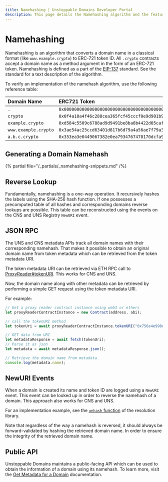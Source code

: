 ```yaml
---
title: Namehashing | Unstoppable Domains Developer Portal
description: This page details the Namehashing algorithm and the features of the ERC-721 token standard.
---
```


# Namehashing

Namehashing is an algorithm that converts a domain name in a classical format \(like `www.example.crypto`\) to ERC-721 token ID. All `.crypto` contracts accept a domain name as a method argument in the form of an ERC-721 token. Namehashing is defined as a part of the [EIP-137](https://github.com/ethereum/EIPs/blob/master/EIPS/eip-137.md#namehash-algorithm) standard. See the standard for a text description of the algorithm.

To verify an implementation of the namehash algorithm, use the following reference table:

| Domain Name | ERC721 Token |
| :--- | :--- |
| `.` | `0x0000000000000000000000000000000000000000000000000000000000000000` |
| `crypto` | `0x0f4a10a4f46c288cea365fcf45cccf0e9d901b945b9829ccdb54c10dc3cb7a6f` |
| `example.crypto` | `0xd584c5509c6788ad9d9491be8ba8b4422d05caf62674a98fbf8a9988eeadfb7e` |
| `www.example.crypto` | `0x3ae54ac25ccd63401d817b6d79a4a56ae7f79a332fe77a98fa0c9d10adf9b2a1` |
| `a.b.c.crypto` | `0x353ea3e0449067382e0ea7934767470170dcfa9c49b1be0fe708adc4b1f9cf13` |

## Generating a Domain Namehash

{% partial file="/_partials/_namehashing-snippets.md" /%}

## Reverse Lookup

Fundamentally, namehashing is a one-way operation. It recursively hashes the labels using the SHA-256 hash function. If one possesses a precomputed table of all hashes and corresponding domains reverse lookups are possible. This table can be reconstructed using the events on the CNS and UNS Registry `NewURI` event.

## JSON RPC

The UNS and CNS metadata APIs track all domain names with their corresponding namehash. That makes it possible to obtain an original domain name from token metadata which can be retrieved from the token metadata URI.

The token metadata URI can be retrieved via ETH RPC call to [ProxyReader\#tokenURI](https://github.com/unstoppabledomains/uns/blob/1ee37ef421bb9539b7254b9b0add5215c94282ec/contracts/ProxyReader.sol#L38). This works for CNS and UNS.

Now, the domain name along with other metadata can be retrieved by performing a simple GET request using the token metadata URI.

For example:

```javascript
// Get a proxy reader contract instance using web3 or ethers
let proxyReaderContractInstance = new Contract(address, abi);

// call the tokenURI method
let tokenUri = await proxyReaderContractInstance.tokenURI("0x756e4e998dbffd803c21d23b06cd855cdc7a4b57706c95964a37e24b47c10fc9");

// GET data from URI
let metadataResponse = await fetch(tokenUri);
// Parse it as json
let metadata = await metadataResponse.json();

// Retrieve the domain name from metadata
console.log(metadata.name);
```

## NewURI Events

When a domain is created its name and token ID are logged using a `NewURI` event. This event can be looked up in order to reverse the namehash of a domain. This approach also works for CNS and UNS.

For an implementation example, see the [`unhash` function](https://github.com/unstoppabledomains/resolution/blob/221170af1ece1d97c02c86d6d1645d4c5761005e/src/Resolution.ts#L613) of the resolution library.

Note that regardless of the way a namehash is reversed, it should always be forward-validated by hashing the retrieved domain name. In order to ensure the integrity of the retrieved domain name.

## Public API

Unstoppable Domains maintains a public-facing API which can be used to obtain the information of a domain using its namehash. To learn more, visit the [Get Metadata for a Domain](https://docs.unstoppabledomains.com/openapi/metadata/#operation/domains_getMetaData) documentation.
